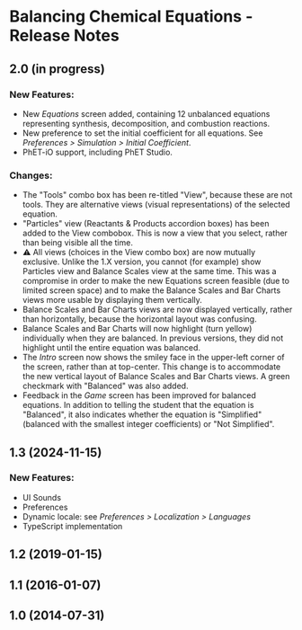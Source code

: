# Balancing Chemical Equations - Release Notes
<!-- Developer and designer should collaborate on what to include for any release beyond 1.0.0. 
For a 1.0.0 release, only the 1.0.0 heading and date is needed. 
When new releases occur, add the section below to the top of the doc. -->

## 2.0 (in progress)

### New Features:
* New _Equations_ screen added,  containing 12 unbalanced equations representing synthesis, decomposition, and combustion reactions.
* New preference to set the initial coefficient for all equations. See _Preferences > Simulation > Initial Coefficient_.
* PhET-iO support, including PhET Studio.

### Changes:
* The "Tools" combo box has been re-titled "View", because these are not tools. They are alternative views (visual representations) of the selected equation.
* "Particles" view (Reactants & Products accordion boxes) has been added to the View combobox.   This is now a view that you select, rather than being visible all the time.
* ⚠️ All views (choices in the View combo box) are now mutually exclusive. Unlike the 1.X version, you cannot (for example) show Particles view and Balance Scales view at the same time. This was a compromise in order to make the new Equations screen feasible (due to limited screen space) and to make the Balance Scales and Bar Charts views more usable by displaying them vertically.
* Balance Scales and Bar Charts views are now displayed vertically, rather than horizontally, because the horizontal layout was confusing.
* Balance Scales and Bar Charts will now highlight (turn yellow) individually when they are balanced. In previous versions, they did not highlight until the entire equation was balanced.
* The _Intro_ screen now shows the smiley face in the upper-left corner of the screen, rather than at top-center.  This change is to accommodate the new vertical layout of Balance Scales and Bar Charts views. A green checkmark with "Balanced" was also added. 
* Feedback in the _Game_ screen has been improved for balanced equations. In addition to telling the student that the equation is "Balanced", it also indicates whether the equation is "Simplified" (balanced with the smallest integer coefficients) or "Not Simplified".

## 1.3 (2024-11-15)

### New Features:
* UI Sounds
* Preferences
* Dynamic locale: see _Preferences > Localization > Languages_
* TypeScript implementation

## 1.2 (2019-01-15)

## 1.1 (2016-01-07)

## 1.0 (2014-07-31)
